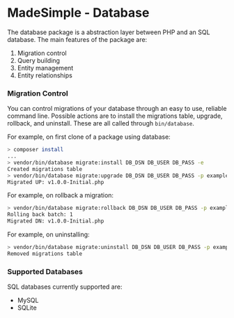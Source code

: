 # MadeSimple - Database
The database package is a abstraction layer between PHP and an SQL database.
The main features of the package are:

1. Migration control
2. Query building
3. Entity management
4. Entity relationships

### Migration Control
You can control migrations of your database through an easy to use, reliable
command line. Possible actions are to install the migrations table, upgrade,
rollback, and uninstall. These are all called through `bin/database`.

For example, on first clone of a package using database:
```bash
> composer install
...
> vendor/bin/database migrate:install DB_DSN DB_USER DB_PASS -e
Created migrations table
> vendor/bin/database migrate:upgrade DB_DSN DB_USER DB_PASS -p examples/migrations -e
Migrated UP: v1.0.0-Initial.php
```

For example, on rollback a migration:
```bash
> vendor/bin/database migrate:rollback DB_DSN DB_USER DB_PASS -p examples/migrations -e
Rolling back batch: 1
Migrated DN: v1.0.0-Initial.php
```

For example, on uninstalling:
```bash
> vendor/bin/database migrate:uninstall DB_DSN DB_USER DB_PASS -p examples/migrations -e
Removed migrations table
```


### Supported Databases
SQL databases currently supported are:

* MySQL
* SQLite


